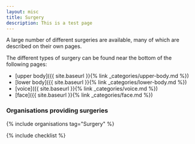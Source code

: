 ```yaml
---
layout: misc
title: Surgery
description: This is a test page
---
```


A large number of different surgeries are available, many of which are described on their own pages.

The different types of surgery can be found near the bottom of the following pages:

- [upper body]({{ site.baseurl }}{% link _categories/upper-body.md %})
- [lower body]({{ site.baseurl }}{% link _categories/lower-body.md %})
- [voice]({{ site.baseurl }}{% link _categories/voice.md %})
- [face]({{ site.baseurl }}{% link _categories/face.md %})

### Organisations providing surgeries

{% include organisations tag="Surgery" %}

{% include checklist %}
